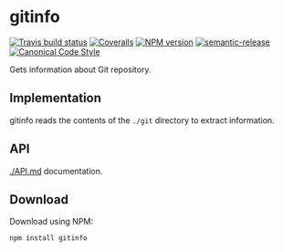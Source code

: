 <h1 id="gitinfo">gitinfo</h1>

[![Travis build status](http://img.shields.io/travis/gajus/gitinfo/master.svg?style=flat-square)](https://travis-ci.org/gajus/gitinfo)
[![Coveralls](https://img.shields.io/coveralls/gajus/gitinfo.svg?style=flat-square)](https://github.com/gajus/gitinfo)
[![NPM version](http://img.shields.io/npm/v/gitinfo.svg?style=flat-square)](https://www.npmjs.org/package/gitinfo)
[![semantic-release](https://img.shields.io/badge/%20%20%F0%9F%93%A6%F0%9F%9A%80-semantic--release-e10079.svg?style=flat-square)](https://github.com/semantic-release/semantic-release)
[![Canonical Code Style](https://img.shields.io/badge/code%20style-canonical-blue.svg?style=flat-square)](https://github.com/gajus/canonical)

Gets information about Git repository.

<h2 id="gitinfo-implementation">Implementation</h2>

gitinfo reads the contents of the `./git` directory to extract information.

<h2 id="gitinfo-api">API</h2>

[./API.md](./API.md) documentation.

<h2 id="gitinfo-download">Download</h2>

Download using NPM:

```sh
npm install gitinfo
```
